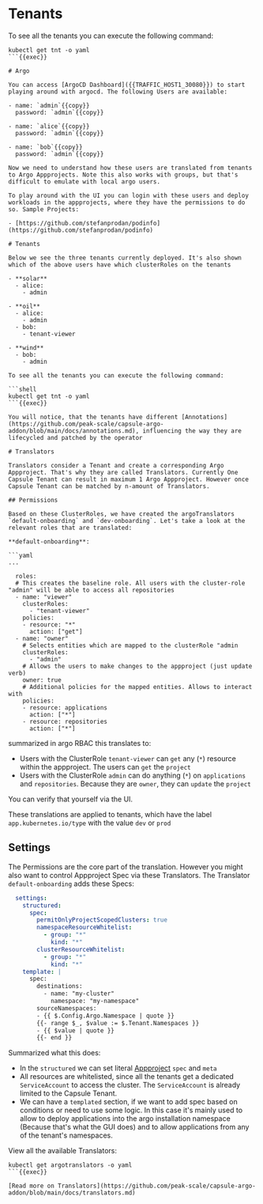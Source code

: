 # Tenants

To see all the tenants you can execute the following command:

```shell
kubectl get tnt -o yaml
```{{exec}}

# Argo

You can access [ArgoCD Dashboard]({{TRAFFIC_HOST1_30080}}) to start playing around with argocd. The following Users are available:

- name: `admin`{{copy}}
  password: `admin`{{copy}}

- name: `alice`{{copy}}
  password: `admin`{{copy}}

- name: `bob`{{copy}}
  password: `admin`{{copy}}

Now we need to understand how these users are translated from tenants to Argo Appprojects. Note this also works with groups, but that's difficult to emulate with local argo users.

To play around with the UI you can login with these users and deploy workloads in the appprojects, where they have the permissions to do so. Sample Projects:

- [https://github.com/stefanprodan/podinfo](https://github.com/stefanprodan/podinfo)

# Tenants

Below we see the three tenants currently deployed. It's also shown which of the above users have which clusterRoles on the tenants

- **solar**
  - alice:
    - admin

- **oil**
  - alice:
    - admin
  - bob:
    - tenant-viewer

- **wind**
  - bob:
    - admin

To see all the tenants you can execute the following command:

```shell
kubectl get tnt -o yaml
```{{exec}}

You will notice, that the tenants have different [Annotations](https://github.com/peak-scale/capsule-argo-addon/blob/main/docs/annotations.md), influencing the way they are lifecycled and patched by the operator

# Translators

Translators consider a Tenant and create a corresponding Argo Appproject. That's why they are called Translators. Currently One Capsule Tenant can result in maximum 1 Argo Appproject. However once Capsule Tenant can be matched by n-amount of Translators.

## Permissions

Based on these ClusterRoles, we have created the argoTranslators `default-onboarding` and `dev-onboarding`. Let's take a look at the relevant roles that are translated:

**default-onboarding**:

```yaml
...

  roles:
  # This creates the baseline role. All users with the cluster-role "admin" will be able to access all repositories
  - name: "viewer"
    clusterRoles:
      - "tenant-viewer"
    policies:
    - resource: "*"
      action: ["get"]
  - name: "owner"
    # Selects entities which are mapped to the clusterRole "admin
    clusterRoles:
      - "admin"
    # Allows the users to make changes to the appproject (just update verb)
    owner: true
    # Additional policies for the mapped entities. Allows to interact with
    policies:  
    - resource: applications
      action: ["*"]
    - resource: repositories
      action: ["*"]
```

summarized in argo RBAC this translates to:

  - Users with the ClusterRole `tenant-viewer` can `get` any (`*`) resource within the appproject. The users can `get` the `project`
  - Users with the ClusterRole `admin` can do anything (`*`) on `applications` and `repositories`. Because they are `owner`, they can `update` the `project`

You can verify that yourself via the UI.

These translations are applied to tenants, which have the label `app.kubernetes.io/type` with the value `dev` or `prod`


## Settings

The Permissions are the core part of the translation. However you might also want to control Appproject Spec via these Translators. The Translator `default-onboarding` adds these Specs:

```yaml 
  settings:
    structured:
      spec:
        permitOnlyProjectScopedClusters: true
        namespaceResourceWhitelist:
          - group: "*"
            kind: "*"
        clusterResourceWhitelist:
          - group: "*"
            kind: "*"
    template: |
      spec:
        destinations:
          - name: "my-cluster"
            namespace: "my-namespace"
        sourceNamespaces:
        - {{ $.Config.Argo.Namespace | quote }}
        {{- range $_, $value := $.Tenant.Namespaces }}
        - {{ $value | quote }}
        {{- end }}
```

Summarized what this does:

  - In the `structured` we can set literal [Appproject](https://argo-cd.readthedocs.io/en/stable/user-guide/projects/) `spec` and `meta`
  - All resources are whitelisted, since all the tenants get a dedicated `ServiceAccount` to access the cluster. The `ServiceAccount` is already limited to the Capsule Tenant.
  - We can have a `templated` section, if we want to add spec based on conditions or need to use some logic. In this case it's mainly used to allow to deploy applications into the argo installation namespace (Because that's what the GUI does) and to allow applications from any of the tenant's namespaces.

View all the available Translators:

```shell
kubectl get argotranslators -o yaml
```{{exec}}

[Read more on Translators](https://github.com/peak-scale/capsule-argo-addon/blob/main/docs/translators.md)
